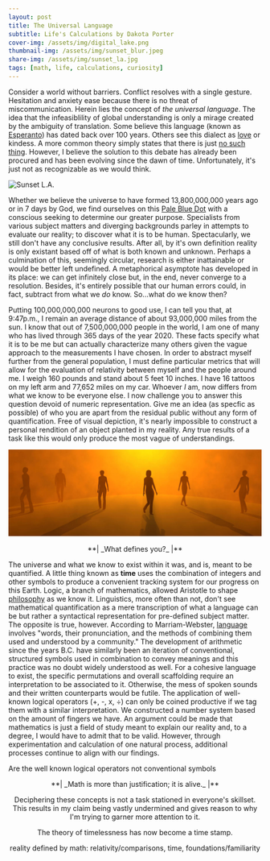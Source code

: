 ```yaml
---
layout: post
title: The Universal Language
subtitle: Life's Calculations by Dakota Porter
cover-img: /assets/img/digital_lake.png
thumbnail-img: /assets/img/sunset_blur.jpeg
share-img: /assets/img/sunset_la.jpg
tags: [math, life, calculations, curiosity]
---
```


Consider a world without barriers. Conflict resolves with a single gesture. Hesitation and anxiety ease because there is no threat of miscommunication. Herein lies the concept of _the universal language_. The idea that the infeasiblility of global understanding is only a mirage created by the ambiguity of translation. Some believe this language (known as [Esperanto](https://www.npr.org/sections/goatsandsoda/2015/06/13/413968033/esperanto-is-not-dead-can-the-universal-language-make-a-comeback)) has dated back over 100 years. Others see this dialect as [love](https://loverevolutionblog.com/kindness-the-universal-language-of-love/) or kindess. A more common theory simply states that there is just [no such thing](https://www.vice.com/en/article/ezpvx4/why-humans-dont-have-a-universal-language). However, I believe the solution to this debate has already been procured and has been evolving since the dawn of time. Unfortunately, it's just not as recognizable as we would think.

![Sunset L.A.](/assets/img/sunset_la.jpg)

Whether we believe the universe to have formed 13,800,000,000 years ago or in 7 days by God, we find ourselves on this [Pale Blue Dot](https://www.planetary.org/worlds/pale-blue-dot) with a conscious seeking to determine our greater purpose. Specialists from various subject matters and diverging backgrounds parley in attempts to evaluate our reality; to discover what it is to be human. Spectacularly, we still don't have any conclusive results. After all, by it's own definition reality is only existant based off of what is both known and unknown. Perhaps a culmination of this, seemingly circular, research is either inattainable or would be better left undefined. A metaphorical asymptote has developed in its place: we can get infinitely close but, in the end, never converge to a resolution. Besides, it's entirely possible that our human errors could, in fact, subtract from what we _do_ know. So...what do we know then?

Putting 100,000,000,000 neurons to good use, I can tell you that, at 9:47p.m., I remain an average distance of about 93,000,000 miles from the sun. I know that out of 7,500,000,000 people in the world, I am one of many who has lived through 365 days of the year 2020. These facts specify what it is to be me but can actually characterize many others given the vague approach to the measurements I have chosen. In order to abstract myself further from the general population, I must define particular metrics that will allow for the evaluation of relativity between myself and the people around me. I weigh 160 pounds and stand about 5 feet 10 inches. I have 16 tattoos on my left arm and 77,652 miles on my car. Whoever _I_ am, now differs from what we know to be everyone else. I now challenge you to answer this question devoid of numeric representation. Give me an idea (as specfic as possible) of who you are apart from the residual public without any form of quantification. Free of visual depiction, it's nearly impossible to construct a personal rendition of an object planted in my reality. Any true results of a task like this would only produce the most vague of understandings.

![Reality](/assets/img/reality.jpg)

<p align="center" markdown='1'> **| _What defines you?_ |** </p>

The universe and what we know to exist within it was, and is, meant to be quantified. A little thing known as **time** uses the combination of integers and other symbols to produce a convenient tracking system for our progress on this Earth. Logic, a branch of mathematics, allowed Aristotle to shape [philosophy](https://www.biography.com/scholar/aristotle) as we know it. Linguistics, more often than not, don't see mathematical quantification as a mere transcription of what a language can be but rather a syntactical representation for pre-defined subject matter. The opposite is true, however. According to Marriam-Webster, [language](https://www.merriam-webster.com/dictionary/language) involves "words, their pronunciation, and the methods of combining them used and understood by a community." The development of arithmetic since the years B.C. have similarly been an iteration of conventional, structured symbols used in combination to convey meanings and this practice was no doubt widely understood as well. For a cohesive language to exist, the specific permutations and overall scaffolding require an interpretation to be associated to it. Otherwise, the mess of spoken sounds and their written counterparts would be futile. The application of well-known logical operators (+, -, x, ÷) can only be coined productive if we tag them with a similar interpretation. We constructed a number system based on the amount of fingers we have. An argument could be made that mathematics is just a field of study meant to explain our reality and, to a degree, I would have to admit that to be valid. However, through experimentation and calculation of one natural process, additional processes continue to align with our findings.

Are the well known logical operators  not conventional symbols

<div align="center" markdown='1'> **| _Math is more than justification; it is alive._ |**



Deciphering these concepts is not a task stationed in everyone's skillset. This results in my claim being vastly undermined and gives reason to why I'm trying to garner more attention to it. 


The theory of timelessness has now become a time stamp.

reality defined by math: relativity/comparisons, time, foundations/familiarity
